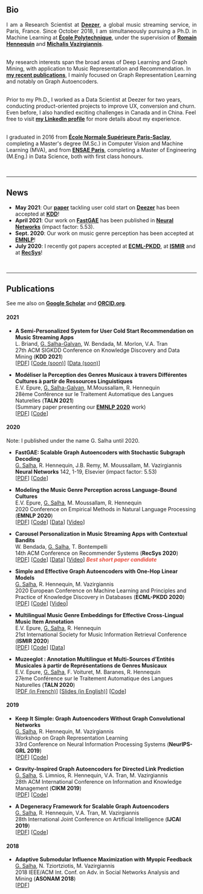 ## Bio

<p style="text-align:justify">I am a Research Scientist at <a href="https://research.deezer.com/"><b>Deezer</b></a>, a global music streaming service, in Paris, France. Since October 2018, I am simultaneously pursuing a Ph.D. in Machine Learning at <a href="https://www.polytechnique.edu/en"><b>École Polytechnique</b></a>, under the supervision of <a href="https://scholar.google.fr/citations?user=IqPE_AUAAAAJ&hl=fr&authuser=1"><b>Romain Hennequin</b></a> and <a href="https://scholar.google.fr/citations?user=aWGJYcMAAAAJ&hl=fr&authuser=1"><b>Michalis Vazirgiannis</b></a>. <br><br>
  
My research interests span the broad areas of Deep Learning and Graph Mining, with application to Music Representation and Recommendation.
In <a href="https://scholar.google.fr/citations?hl=fr&authuser=1&user=BFT8u-oAAAAJ"><b>my recent publications</b></a>, I mainly focused on Graph Representation Learning and notably on Graph Autoencoders. <br><br>

Prior to my Ph.D., I worked as a Data Scientist at Deezer for two years, conducting product-oriented projects to improve UX, conversion and churn. Even before, I also handled exciting challenges in Canada and in China. Feel free to visit <a href="https://www.linkedin.com/in/salhaguillaume/"><b>my LinkedIn profile</b></a> for more details about my experience. <br><br>

I graduated in 2016 from <a href="http://math.ens-paris-saclay.fr/version-francaise/formations/master-mva/contenus-/master-mva-cours-2019-2020-161721.kjsp?RH=1242423437162"><b>École Normale Supérieure Paris-Saclay</b></a>, completing a Master's degree (M.Sc.) in Computer Vision and Machine Learning (MVA), and from <a href="https://www.ensae.fr/en/"><b>ENSAE Paris</b></a>, completing a Master of Engineering (M.Eng.) in Data Science, both with first class honours. </p>

<br>

---

## News

- **May 2021**: Our **[paper](https://arxiv.org/pdf/2106.03819.pdf)** tackling user cold start on **[Deezer](https://www.deezer.com/fr/)** has been accepted at **[KDD](https://www.kdd.org/kdd2021/)**! 
- **April 2021**: Our work on **[FastGAE](https://arxiv.org/pdf/2002.01910.pdf)** has been published in **[Neural Networks](https://www.journals.elsevier.com/neural-networks)** (impact factor: 5.53).
- **Sept. 2020**: Our work on music genre perception has been accepted at **[EMNLP](https://arxiv.org/pdf/2010.06325.pdf)**!
- **July 2020**: I recently got papers accepted at **[ECML-PKDD](https://arxiv.org/pdf/2001.07614.pdf)**, at **[ISMIR](https://arxiv.org/pdf/2009.07755.pdf)** and at **[RecSys](https://arxiv.org/pdf/2009.06546.pdf)**!

<br>

---

## Publications

See me also on **[Google Scholar](https://scholar.google.fr/citations?hl=fr&authuser=1&user=BFT8u-oAAAAJ)** and **[ORCID.org](https://orcid.org/0000-0002-2452-1041)**.



#### 2021

- **A Semi-Personalized System for User Cold Start Recommendation on Music Streaming Apps** <br> L. Briand, <ins>G. Salha-Galvan</ins>, W. Bendada, M. Morlon, V.A. Tran <br> 27th ACM SIGKDD Conference on Knowledge Discovery and Data Mining (**KDD 2021**) <br> [[PDF](https://arxiv.org/pdf/2106.03819.pdf)] [[Code (soon)](https://github.com/deezer/semi_perso_user_cold_start)] [[Data (soon)](https://github.com/deezer/semi_perso_user_cold_start)]


- **Modéliser la Perception des Genres Musicaux à travers Différentes Cultures à partir de Ressources Linguistiques** <br> E.V. Epure, <ins>G. Salha-Galvan</ins>, M.Moussallam, R. Hennequin <br> 28ème Conférence sur le Traitement Automatique des Langues Naturelles (**TALN 2021**) <br> (Summary paper presenting our **[EMNLP 2020](https://arxiv.org/pdf/2010.06325.pdf)** work)  <br> [[PDF](https://hal.archives-ouvertes.fr/hal-03265881/document)] [[Code](https://github.com/deezer/CrossCulturalMusicGenrePerception)]

#### 2020

Note: I published under the name G. Salha until 2020.


- **FastGAE: Scalable Graph Autoencoders with Stochastic Subgraph Decoding**<br> <ins>G. Salha</ins>, R. Hennequin, J.B. Remy, M. Moussallam, M. Vazirgiannis <br> **Neural Networks** 142, 1-19, Elsevier (impact factor: 5.53) <br> [[PDF](https://arxiv.org/pdf/2002.01910.pdf)] [[Code](https://github.com/deezer/fastgae)]

- **Modeling the Music Genre Perception across Language-Bound Cultures**<br> E.V. Epure, <ins>G. Salha</ins>, M. Moussallam, R. Hennequin <br> 2020 Conference on Empirical Methods in Natural Language Processing (**EMNLP 2020**) <br> [[PDF](https://arxiv.org/pdf/2010.06325.pdf)] [[Code](https://github.com/deezer/CrossCulturalMusicGenrePerception)] [[Data](https://zenodo.org/record/4275315#.X7JNX9NKi3J)] [[Video](https://slideslive.com/38938776/modeling-the-music-genre-perception-across-languagebound-cultures)]

- **Carousel Personalization in Music Streaming Apps with Contextual Bandits** <br> W. Bendada, <ins>G. Salha</ins>, T. Bontempelli <br> 14th ACM Conference on Recommender Systems (**RecSys 2020**) <br> [[PDF](https://arxiv.org/pdf/2009.06546.pdf)] [[Code](https://github.com/deezer/carousel_bandits)] [[Data](https://zenodo.org/record/4048678#.X22ttJMza3K)] [[Video](https://vimeo.com/456553260)] <strong><i style="color:#e74d3c">Best short paper candidate</i></strong>

- **Simple and Effective Graph Autoencoders with One-Hop Linear Models** <br> <ins>G. Salha</ins>, R. Hennequin, M. Vazirgiannis <br> 2020 European Conference on Machine Learning and Principles and Practice of Knowledge Discovery in Databases (**ECML-PKDD 2020**) <br> [[PDF](https://arxiv.org/pdf/2001.07614.pdf)] [[Code](https://github.com/deezer/linear_graph_autoencoders)] [[Video](https://slideslive.com/38932282/simple-and-effective-graph-autoencoders-with-onehop-linear-models)]

- **Multilingual Music Genre Embeddings for Effective Cross-Lingual Music Item Annotation** <br> E.V. Epure, <ins>G. Salha</ins>, R. Hennequin <br> 21st International Society for Music Information Retrieval Conference (**ISMIR 2020**) <br> [[PDF](https://arxiv.org/pdf/2009.07755.pdf)] [[Code](https://github.com/deezer/MultilingualMusicGenreEmbedding)] [[Data](https://zenodo.org/record/4247202#.X6wp0ZNKi3L)]

- **Muzeeglot : Annotation Multilingue et Multi-Sources d’Entités Musicales à partir de Représentations de Genres Musicaux** <br> E.V. Epure, <ins>G. Salha</ins>, F. Voituret, M. Baranes, R. Hennequin <br> 27ème Conférence sur le Traitement Automatique des Langues Naturelles (**TALN 2020**) <br> [[PDF (in French)](https://hal.archives-ouvertes.fr/hal-02768498/document)] [[Slides (in English)](https://github.com/deezer/muzeeglot/blob/master/docs/presentation.pdf)] [[Code](https://github.com/deezer/muzeeglot)] 


#### 2019

- **Keep It Simple: Graph Autoencoders Without Graph Convolutional Networks** <br> <ins>G. Salha</ins>, R. Hennequin, M. Vazirgiannis <br> Workshop on Graph Representation Learning <br> 33rd Conference on Neural Information Processing Systems (**NeurIPS-GRL 2019**) <br> [[PDF](https://arxiv.org/pdf/1910.00942.pdf)] [[Code](https://github.com/deezer/linear_graph_autoencoders)]

- **Gravity-Inspired Graph Autoencoders for Directed Link Prediction** <br> <ins>G. Salha</ins>, S. Limnios, R. Hennequin, V.A. Tran, M. Vazirgiannis <br> 28th ACM International Conference on Information and Knowledge Management (**CIKM 2019**) <br> [[PDF](https://arxiv.org/pdf/1905.09570.pdf)] [[Code](https://github.com/deezer/gravity_graph_autoencoders)]

- **A Degeneracy Framework for Scalable Graph Autoencoders** <br> <ins>G. Salha</ins>, R. Hennequin, V.A. Tran, M. Vazirgiannis <br> 28th International Joint Conference on Artificial Intelligence (**IJCAI 2019**) <br> [[PDF](https://www.ijcai.org/proceedings/2019/0465.pdf)] [[Code](https://github.com/deezer/linear_graph_autoencoders)]

#### 2018

- **Adaptive Submodular Influence Maximization with Myopic Feedback** <br> <ins>G. Salha</ins>, N. Tziortziotis, M. Vazirgiannis <br> 2018 IEEE/ACM Int. Conf. on Adv. in Social Networks Analysis and Mining (**ASONAM 2018**) <br> [[PDF](https://arxiv.org/pdf/1704.06905.pdf)]

<br>
